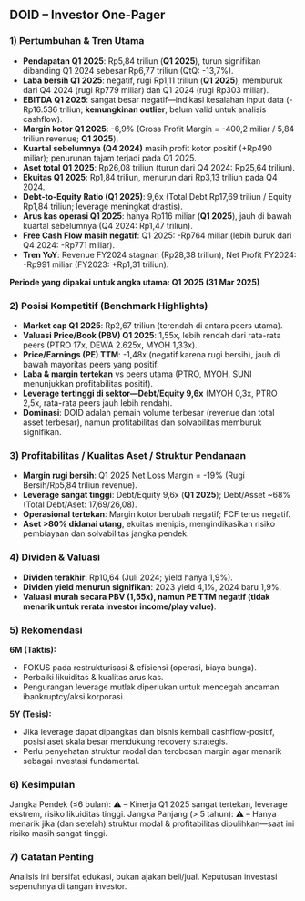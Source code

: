 ## DOID – Investor One-Pager

### 1) Pertumbuhan & Tren Utama
- **Pendapatan Q1 2025**: Rp5,84 triliun (**Q1 2025**), turun signifikan dibanding Q1 2024 sebesar Rp6,77 triliun (QtQ: -13,7%).
- **Laba bersih Q1 2025**: negatif, rugi Rp1,11 triliun (**Q1 2025**), memburuk dari Q4 2024 (rugi Rp779 miliar) dan Q1 2024 (rugi Rp303 miliar).
- **EBITDA Q1 2025**: sangat besar negatif—indikasi kesalahan input data (-Rp16.536 triliun; **kemungkinan outlier**, belum valid untuk analisis cashflow).
- **Margin kotor Q1 2025**: -6,9% (Gross Profit Margin = -400,2 miliar / 5,84 triliun revenue; **Q1 2025**).
- **Kuartal sebelumnya (Q4 2024)** masih profit kotor positif (+Rp490 miliar); penurunan tajam terjadi pada Q1 2025.
- **Aset total Q1 2025**: Rp26,08 triliun (turun dari Q4 2024: Rp25,64 triliun).
- **Ekuitas Q1 2025**: Rp1,84 triliun, menurun dari Rp3,13 triliun pada Q4 2024.
- **Debt-to-Equity Ratio (Q1 2025)**: 9,6x (Total Debt Rp17,69 triliun / Equity Rp1,84 triliun; leverage meningkat drastis).
- **Arus kas operasi Q1 2025**: hanya Rp116 miliar (**Q1 2025**), jauh di bawah kuartal sebelumnya (Q4 2024: Rp1,47 triliun).
- **Free Cash Flow masih negatif**: Q1 2025: -Rp764 miliar (lebih buruk dari Q4 2024: -Rp771 miliar).
- **Tren YoY**: Revenue FY2024 stagnan (Rp28,38 triliun), Net Profit FY2024: -Rp991 miliar (FY2023: +Rp1,31 triliun).
  
**Periode yang dipakai untuk angka utama: Q1 2025 (31 Mar 2025)**

### 2) Posisi Kompetitif (Benchmark Highlights)
- **Market cap Q1 2025**: Rp2,67 triliun (terendah di antara peers utama).
- **Valuasi Price/Book (PBV) Q1 2025**: 1,55x, lebih rendah dari rata-rata peers (PTRO 17x, DEWA 2.625x, MYOH 1,33x).
- **Price/Earnings (PE) TTM**: -1,48x (negatif karena rugi bersih), jauh di bawah mayoritas peers yang positif.
- **Laba & margin tertekan** vs peers utama (PTRO, MYOH, SUNI menunjukkan profitabilitas positif).
- **Leverage tertinggi di sektor—Debt/Equity 9,6x** (MYOH 0,3x, PTRO 2,5x, rata-rata peers jauh lebih rendah).
- **Dominasi**: DOID adalah pemain volume terbesar (revenue dan total asset terbesar), namun profitabilitas dan solvabilitas memburuk signifikan.

### 3) Profitabilitas / Kualitas Aset / Struktur Pendanaan
- **Margin rugi bersih**: Q1 2025 Net Loss Margin = -19% (Rugi Bersih/Rp5,84 triliun revenue).
- **Leverage sangat tinggi**: Debt/Equity 9,6x (**Q1 2025**); Debt/Asset ~68% (Total Debt/Aset: 17,69/26,08).
- **Operasional tertekan**: Margin kotor berubah negatif; FCF terus negatif.
- **Aset >80% didanai utang**, ekuitas menipis, mengindikasikan risiko pembiayaan dan solvabilitas jangka pendek.

### 4) Dividen & Valuasi
- **Dividen terakhir**: Rp10,64 (Juli 2024; yield hanya 1,9%).
- **Dividen yield menurun signifikan**: 2023 yield 4,1%, 2024 baru 1,9%.
- **Valuasi murah secara PBV (1,55x), namun PE TTM negatif (tidak menarik untuk rerata investor income/play value)**.

### 5) Rekomendasi
**6M (Taktis):**
- FOKUS pada restrukturisasi & efisiensi (operasi, biaya bunga).
- Perbaiki likuiditas & kualitas arus kas.
- Pengurangan leverage mutlak diperlukan untuk mencegah ancaman ibankruptcy/aksi korporasi.

**5Y (Tesis):**
- Jika leverage dapat dipangkas dan bisnis kembali cashflow-positif, posisi aset skala besar mendukung recovery strategis.
- Perlu penyehatan struktur modal dan terobosan margin agar menarik sebagai investasi fundamental.

### 6) Kesimpulan
Jangka Pendek (≤6 bulan): **⚠️** – Kinerja Q1 2025 sangat tertekan, leverage ekstrem, risiko likuiditas tinggi.
Jangka Panjang (> 5 tahun): **⚠️** – Hanya menarik jika (dan setelah) struktur modal & profitabilitas dipulihkan—saat ini risiko masih sangat tinggi.

### 7) Catatan Penting
Analisis ini bersifat edukasi, bukan ajakan beli/jual. Keputusan investasi sepenuhnya di tangan investor.